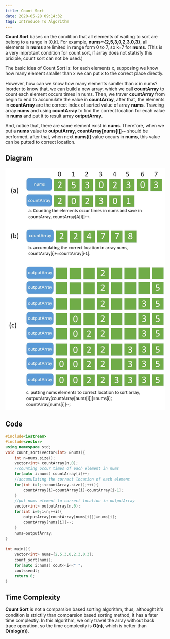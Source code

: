 ```yaml
---
title: Count Sort
date: 2020-05-28 09:14:32
tags: Introduce To Algorithm
---
```

**Count Sort** bases on the condition that all elements of waiting to sort are belong to a range in [0,k]. For example, **nums={2,5,3,0,2,3,0,3}**, all elements in **nums** are limited in range form 0 to 7, so k=7 for **nums**. (This is a very improtant condition for count sort, if array does not statisfy this priciple, count sort can not be used.)

The basic idea of Count Sort is: for each elements x, supposing we know how many element smaller than x we can put x to the correct place directly.

However, how can we know how many elements samller than x in nums? Inorder to know that, we can build a new array, which we call **countArray** to count each element occurs times in nums. Then, we traver **countArray** from begin to end to accumulate the value in **countArray**, after that, the elements in **countArray** are the correct index of sorted value of array **nums**. Traveing array **nums** and using **countArray** to find the correct location for ecah value in **nums** and put it to result array **outputArray**. 

And, notice that, there are same element exist in **nums**. Therefore, when we put a **nums** value to **outputArray**, **countArray[nums[i]]--** should be performed, after that, when next **nums[i]** value occurs in **nums**, this value can be  putted to correct location.
## Diagram
![image](/images/4.jpg)

## Code
```cpp
#include<iostream>
#include<vector>
using namespace std;
void count_sort(vector<int> &nums){
    int n=nums.size();
    vector<int> countArray(n,0);
    //counting occur times of each element in nums
    for(auto i:nums) countArray[i]++;
    //accumulating the correct location of each element
    for(int i=1;i<countArray.size();++i){
        countArray[i]=countArray[i]+countArray[i-1];
    }
    //put nums element to correct location in outputArray
    vector<int> outputArray(n,0);
    for(int i=0;i<n;++i){
        outputArray[countArray[nums[i]]]=nums[i];
        countArray[nums[i]]--;
    }
    nums=outputArray;
}

int main(){
    vector<int> nums={2,5,3,0,2,3,0,3};
    count_sort(nums);
    for(auto i:nums) cout<<i<<" ";
    cout<<endl;
    return 0;
}
```
## Time Complexity
**Count Sort** is not a comparsion based sorting algorithm, thus, althought it's condition is strictliy than comparsion based sorting method, it has a fater time complextiy. In this algorithm, we only travel the array without back trace operation, so the time complexity is **O(n)**, which is better than **O(nlog(n))**.
